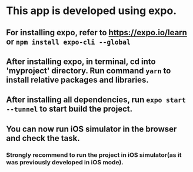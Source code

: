 # This app is developed using expo.

## For installing expo, refer to https://expo.io/learn or `npm install expo-cli --global`

## After installing expo, in terminal, cd into 'myproject' directory. Run command `yarn` to install relative packages and libraries.

## After installing all dependencies, run `expo start --tunnel` to start build the project.

## You can now run iOS simulator in the browser and check the task.

### Strongly recommend to run the project in iOS simulator(as it was previously developed in iOS mode).
